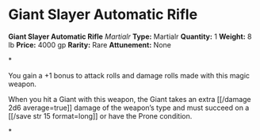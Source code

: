 # Giant Slayer Automatic Rifle

**Giant Slayer Automatic Rifle**
_Martialr_
**Type:** Martialr
**Quantity:** 1
**Weight:** 8 lb
**Price:** 4000 gp
**Rarity:** Rare
**Attunement:** None

*<p>You gain a +1 bonus to attack rolls and damage rolls made with this magic weapon.

When you hit a Giant with this weapon, the Giant takes an extra  [[/damage 2d6 average=true]] damage of the weapon’s type and must succeed on a [[/save str 15 format=long]] or have the Prone condition.</p>*